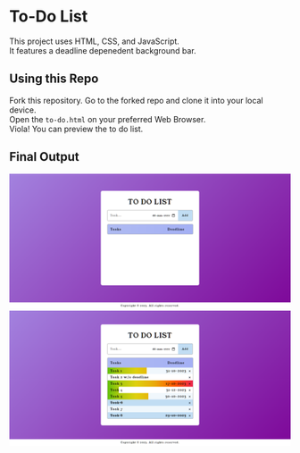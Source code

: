 # To-Do List

This project uses HTML, CSS, and JavaScript.  
It features a deadline depenedent background bar.

## Using this Repo

Fork this repository. Go to the forked repo and clone it into your local device.  
Open the `to-do.html` on your preferred Web Browser.  
Viola! You can preview the to do list.

## Final Output

![Without Date](images/Without-Data.png)
![With Date](images/With-Data.png)

